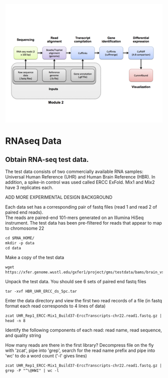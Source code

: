![RNA-seq Flowchart - Module 2](Images/RNA-seq_Flowchart2.png)

# RNAseq Data
## Obtain RNA-seq test data. 
 
The test data consists of two commercially available RNA samples: Universal Human Reference (UHR) and Human Brain Reference (HBR).  In addition, a spike-in control was used called ERCC ExFold. Mix1 and Mix2 have 3 replicates each. 

ADD MORE EXPERIMENTAL DESIGN BACKGROUND
	
Each data set has a corresponding pair of fastq files (read 1 and read 2 of paired end reads).  
The reads are paired-end 101-mers generated on an Illumina HiSeq instrument.
The test data has been pre-filtered for reads that appear to map to chromosome 22

	cd $RNA_HOME/
	mkdir -p data
	cd data
	
Make a copy of the test data

	wget https://xfer.genome.wustl.edu/gxfer1/project/gms/testdata/bams/brain_vs_uhr_w_ercc/downsampled_5pc_chr22/HBR_UHR_ERCC_ds_5pc.tar
	
Unpack the test data.  You should see 6 sets of paired end fastq files

	tar -xvf HBR_UHR_ERCC_ds_5pc.tar
	
Enter the data directory and view the first two read records of a file (in fastq format each read corresponds to 4 lines of data)

	zcat UHR_Rep1_ERCC-Mix1_Build37-ErccTranscripts-chr22.read1.fastq.gz | head -n 8
	
Identify the following components of each read: read name, read sequence, and quality string
	
How many reads are there in the first library?
Decompress file on the fly with 'zcat', pipe into 'grep', search for the read name prefix and pipe into 'wc' to do a word count ('-l' gives lines)

	zcat UHR_Rep1_ERCC-Mix1_Build37-ErccTranscripts-chr22.read1.fastq.gz | grep -P "^\@HWI" | wc -l
